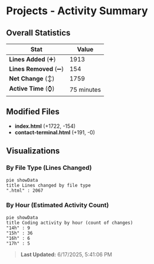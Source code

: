 # Projects - Activity Summary 

## Overall Statistics

| Stat                   | Value                                                             |
| ---------------------- | ----------------------------------------------------------------- |
| **Lines Added** (➕)   | 1913                                          |
| **Lines Removed** (➖) | 154                                        |
| **Net Change** (↕)    | 1759                |
| **Active Time** (⌚)   | 75 minutes |


## Modified Files
- **index.html** (+1722, -154)
- **contact-terminal.html** (+191, -0)

## Visualizations

### By File Type (Lines Changed)

```mermaid
pie showData
title Lines changed by file type
".html" : 2067
```

### By Hour (Estimated Activity Count)

```mermaid
pie showData
title Coding activity by hour (count of changes)
"14h" : 9
"15h" : 36
"16h" : 6
"17h" : 5
```


> **Last Updated:** 6/17/2025, 5:41:06 PM
